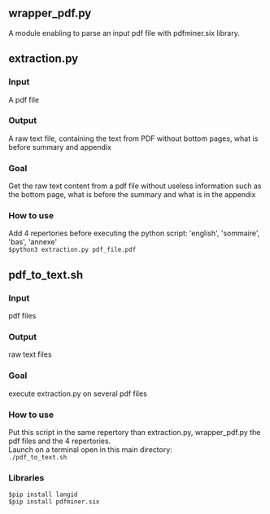 ## wrapper_pdf.py
A module enabling to parse an input pdf file with pdfminer.six library.

## extraction.py 
### Input 
A pdf file
### Output 
A raw text file, containing the text from PDF without bottom pages, what is before summary and appendix
### Goal 
Get the raw text content from a pdf file without useless information such as the bottom page, what is before the summary and what is in the appendix
### How to use
Add 4 repertories before executing the python script: 'english', 'sommaire', 'bas', 'annexe'  
`$python3 extraction.py pdf_file.pdf`

## pdf_to_text.sh 
### Input 
pdf files
### Output 
raw text files
### Goal 
execute extraction.py on several pdf files 
### How to use
Put this script in the same repertory than extraction.py, wrapper_pdf.py the pdf files and the 4 repertories.  
Launch on a terminal open in this main directory:  
`./pdf_to_text.sh`
### Libraries
`$pip install langid`  
`$pip install pdfminer.six`
